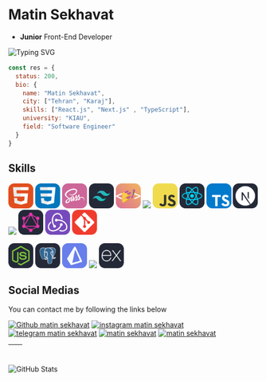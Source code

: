  # Matin Sekhavat 
  - **Junior** Front-End Developer
<img src="https://readme-typing-svg.herokuapp.com?font=Fira+Code&size=28&pause=100&color=3D85C6&center=true&vCenter=true&random=false&width=1000&height=30&lines=Matin+Sekhavat;Front-End+Developer" alt="Typing SVG" />

```javascript
const res = {
  status: 200,
  bio: {
    name: "Matin Sekhavat",
    city: ["Tehran", "Karaj"],
    skills: ["React.js", "Next.js" , "TypeScript"],
    university: "KIAU",
    field: "Software Engineer"
  }
}
```
## Skills

<p>
<img src="https://github.com/tandpfun/skill-icons/blob/main/icons/HTML.svg" width="50px"/>
<img src="https://github.com/tandpfun/skill-icons/blob/main/icons/CSS.svg" width="50px"/>
<img src="https://github.com/tandpfun/skill-icons/blob/main/icons/Sass.svg" width="50px"/>
<img src="https://github.com/tandpfun/skill-icons/blob/main/icons/TailwindCSS-Dark.svg" width="50px"/>
<img src="https://github.com/tandpfun/skill-icons/blob/main/icons/StyledComponents.svg" width="50px"/>
<img src="https://skills.syvixor.com/api/icons?i=shadcnui" width="50px"/>
<img src="https://github.com/tandpfun/skill-icons/blob/main/icons/JavaScript.svg" width="50px"/>
<img src="https://github.com/tandpfun/skill-icons/blob/main/icons/React-Dark.svg" width="50px"/>
<img src="https://github.com/tandpfun/skill-icons/blob/main/icons/TypeScript.svg" width="50px"/>
<img src="https://github.com/tandpfun/skill-icons/blob/main/icons/NextJS-Dark.svg" width="50px"/>
 <img src="https://skills-icons.vercel.app/api/icons?i=socketio" width="50px"/>
 

<img src="https://github.com/tandpfun/skill-icons/blob/main/icons/GraphQL-Dark.svg" width="50"> 
<img src="https://github.com/tandpfun/skill-icons/blob/main/icons/Redux.svg" width="50px" />

<img src="https://github.com/tandpfun/skill-icons/blob/main/icons/Git.svg" width="50px"/>  
</p>
<p>
 <img src="https://github.com/tandpfun/skill-icons/blob/main/icons/NodeJS-Dark.svg" width="50px"/>
 <img src="https://github.com/tandpfun/skill-icons/blob/main/icons/PostgreSQL-Dark.svg" width="50px"/>
 <img src="https://github.com/tandpfun/skill-icons/blob/main/icons/Prisma.svg" width="50px"/>
 <img src="https://skills.syvixor.com/api/icons?i=betterauth" width="50px"/>

 <img src="https://github.com/tandpfun/skill-icons/blob/main/icons/ExpressJS-Dark.svg" width="50px"/>
 
</p>

## Social Medias
You can contact me by following the links below
<p>
  <a href="https://github.com/matinsekhavat" target="_blank"><img class="icon" alt="Github matin sekhavat"  src="https://img.shields.io/badge/GitHub%20Pages-222222?style=for-the-badge&logo=GitHub%20Pages&logoColor=white" /></a>
<a href="https://www.instagram.com/matinsekhavat?igsh=c3JuZnAzNnBnZWY0" target="_blank"><img class="icon"  alt="instagram matin sekhavat"  src="https://img.shields.io/badge/Instagram-E4405F?style=for-the-badge&logo=instagram&logoColor=white" /></a>
<a href="http://T.me/MatinSekhavat" target="_blank"><img class="icon"  alt="telegram matin sekhavat" width="" src="https://img.shields.io/badge/Telegram-2CA5E0?style=for-the-badge&logo=telegram&logoColor=white" /></a>
<a href="https://www.linkedin.com/in/matin-sekhavat-bb78a7301/" target="_blank"><img  src="https://img.shields.io/badge/LinkedIn-0077B5?style=for-the-badge&logo=linkedin&logoColor=white" alt="matin sekhavat" /></a>
<a href="http://portfolio-matin-sekhavat.vercel.app" target="_blank">
  <img  src="https://img.shields.io/badge/Portfolio-%23000000.svg?style=for-the-badge&logo=firefox&logoColor=#FF7139" alt="matin sekhavat" />
</a>

| <img align="center" src="https://github-readme-stats.vercel.app/api?username=matinsekhavat&show_icons=true&theme=buefy&hide_border=true" alt="" /> | <img align="center" src="https://github-readme-stats.vercel.app/api/top-langs/?username=matinsekhavat&layout=compact&theme=buefy&hide_border=true" alt="" />
  | ----------------------------------------------------------------------------------------------------------------------------------------------- | --------------------------------------------------------------------------------------------------------------------------------------------------------- |

</p>
<img align="center" src="https://github-readme-activity-graph.vercel.app/graph?username=matinsekhavat&theme=react-dark" alt="GitHub Stats" />


